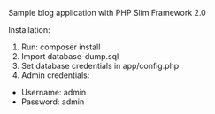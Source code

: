 Sample blog application with PHP Slim Framework 2.0
 
Installation:

1. Run: composer install
2. Import database-dump.sql
3. Set database credentials in app/config.php
4. Admin credentials:
- Username: admin
- Password: admin
